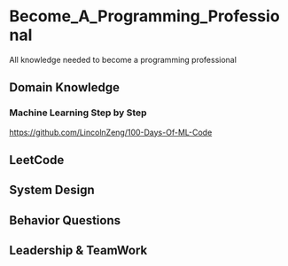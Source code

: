 # Become_A_Programming_Professional
All knowledge needed to become a programming professional
## Domain Knowledge
### Machine Learning Step by Step
https://github.com/LincolnZeng/100-Days-Of-ML-Code
## LeetCode
## System Design
## Behavior Questions
## Leadership & TeamWork
